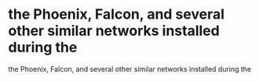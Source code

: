 # the Phoenix, Falcon, and several other similar networks installed during the

the Phoenix, Falcon, and several other similar networks installed during the